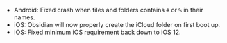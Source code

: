 - Android: Fixed crash when files and folders contains `#` or `%` in their names.
- iOS: Obsidian will now properly create the iCloud folder on first boot up.
- iOS: Fixed minimum iOS requirement back down to iOS 12.
